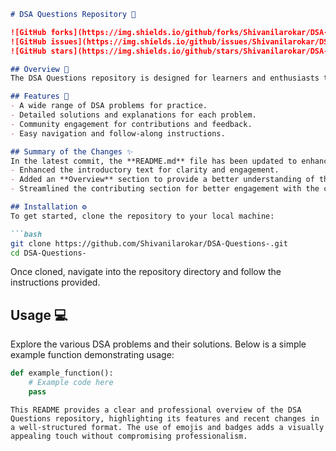 ```markdown
# DSA Questions Repository 🚀

![GitHub forks](https://img.shields.io/github/forks/Shivanilarokar/DSA-Questions-) 
![GitHub issues](https://img.shields.io/github/issues/Shivanilarokar/DSA-Questions-)
![GitHub stars](https://img.shields.io/github/stars/Shivanilarokar/DSA-Questions-)

## Overview 🎉
The DSA Questions repository is designed for learners and enthusiasts to practice and enhance their skills in data structures and algorithms. It contains a variety of problems, each accompanied by detailed explanations and code snippets.

## Features 🎈
- A wide range of DSA problems for practice.
- Detailed solutions and explanations for each problem.
- Community engagement for contributions and feedback.
- Easy navigation and follow-along instructions.

## Summary of the Changes ✨
In the latest commit, the **README.md** file has been updated to enhance clarity and improve the overall presentation. Key updates include:
- Enhanced the introductory text for clarity and engagement.
- Added an **Overview** section to provide a better understanding of the repository's purpose.
- Streamlined the contributing section for better engagement with the community.

## Installation ⚙️
To get started, clone the repository to your local machine:

```bash
git clone https://github.com/Shivanilarokar/DSA-Questions-.git
cd DSA-Questions-
```

Once cloned, navigate into the repository directory and follow the instructions provided.

## Usage 💻
Explore the various DSA problems and their solutions. Below is a simple example function demonstrating usage:

```python
def example_function():
    # Example code here
    pass
```
```
This README provides a clear and professional overview of the DSA Questions repository, highlighting its features and recent changes in a well-structured format. The use of emojis and badges adds a visually appealing touch without compromising professionalism.